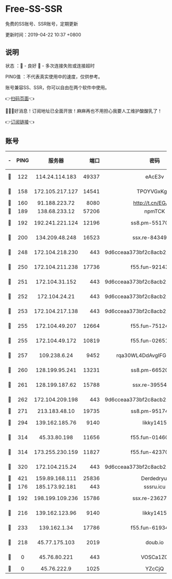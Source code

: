 # Free-SS-SSR

免费的SS账号、SSR账号，定期更新

更新时间：2019-04-22 10:37 +0800

## 说明

状态     ：🙂 - 良好 🙁 - 多次连接失败或连接超时

PING值   ：不代表真实使用中的速度，仅供参考。

账号兼容SS、SSR，你可以自由在两个软件中使用。

👉[扫码页面](https://liesauer.github.io/Free-SS-SSR/)👈

🎉🎉🎉好消息！订阅地址已全面开放！麻麻再也不用担心我要人工维护酸酸乳了！

👉[订阅链接](https://www.liesauer.net/yogurt/subscribe?ACCESS_TOKEN=DAYxR3mMaZAsaqUb)👈

## 账号

|-|PING|服务器|端口|密码|加密方式|区域|
|:----:|:----:|:-----:|-----:|:----:|:----:|:----:|
|🙂|122|114.24.114.183|49337|eAcE3v|chacha20-ietf|TW|
|🙂|158|172.105.217.127|14541|TPOYVGxKglpi|aes-256-cfb|JP|
|🙂|160|91.188.223.72|8080|http://t.cn/EGJIyrl|rc4-md5|RU|
|🙂|189|138.68.233.12|57206|npmTCK|rc4-md5|US|
|🙂|192|192.241.221.124|12196|ss8.pm-55170900|aes-256-cfb|US|
|🙂|200|134.209.48.248|16523|ssx.re-84349557|aes-256-cfb|US|
|🙂|248|172.104.218.230|443|9d6cceaa373bf2c8acb22e60b6a58be6|aes-256-cfb|US|
|🙂|250|172.104.211.238|17736|f55.fun-92143433|aes-256-cfb|US|
|🙂|251|172.104.31.152|443|9d6cceaa373bf2c8acb22e60b6a58be6|aes-256-cfb|US|
|🙂|252|172.104.24.21|443|9d6cceaa373bf2c8acb22e60b6a58be6|aes-256-cfb|US|
|🙂|253|172.104.217.138|443|9d6cceaa373bf2c8acb22e60b6a58be6|aes-256-cfb|US|
|🙂|255|172.104.49.207|12664|f55.fun-75124913|aes-256-cfb|SG|
|🙂|255|172.104.49.172|10819|f55.fun-02651570|aes-256-cfb|SG|
|🙂|257|109.238.6.24|9452|rqa30WL4DdAvgIFG6Fs3znzTa|aes-256-cfb|FR|
|🙂|260|128.199.95.241|13231|ss8.pm-66520934|aes-256-cfb|SG|
|🙂|261|128.199.187.62|15788|ssx.re-39554469|aes-256-cfb|SG|
|🙂|262|172.104.209.198|443|9d6cceaa373bf2c8acb22e60b6a58be6|aes-256-cfb|US|
|🙂|271|213.183.48.10|19735|ss8.pm-95174332|rc4-md5|RU|
|🙂|294|139.162.185.76|9140|likky1415|aes-256-cfb|DE|
|🙂|314|45.33.80.198|11656|f55.fun-01460969|aes-256-cfb|US|
|🙂|314|173.255.230.159|11827|f55.fun-42370864|aes-256-cfb|US|
|🙂|320|172.104.215.24|443|9d6cceaa373bf2c8acb22e60b6a58be6|aes-256-cfb|US|
|🙂|421|159.89.168.111|25836|Derdedryuj|chacha20|IN|
|🙂|176|185.173.92.181|443|sssru.icu|rc4-md5|RU|
|🙂|192|198.199.109.236|15786|ssx.re-23627751|aes-256-cfb|US|
|🙂|216|139.162.123.96|9140|likky1415|aes-256-cfb|JP|
|🙂|233|139.162.1.34|17786|f55.fun-61934516|aes-256-cfb|SG|
|🙁|218|45.77.175.103|2019|doub.io|aes-128-ctr|SG|
|🙁|0|45.76.80.221|443|VOSCa1ZG|aes-256-cfb|DE|
|🙁|0|45.76.222.9|1025|YZcCjQ|rc4-md5|JP|

